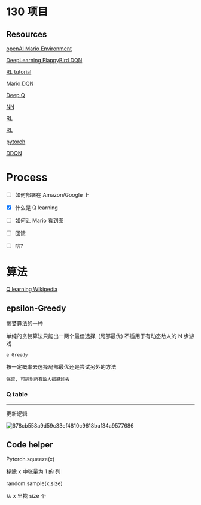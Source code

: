 # 130 项目

## Resources

[openAI Mario Environment](https://pypi.org/project/gym-super-mario-bros/)

[DeepLearning FlappyBird DQN](https://github.com/yenchenlin/DeepLearningFlappyBird)

[RL tutorial](https://github.com/MorvanZhou/Reinforcement-learning-with-tensorflow)

[Mario DQN](https://github.com/aleju/mario-ai)

[Deep Q](https://blog.paperspace.com/building-double-deep-q-network-super-mario-bros/)

[NN](https://www.youtube.com/watch?v=BGeTG1M632U)

[RL](https://www.statworx.com/at/blog/using-reinforcement-learning-to-play-super-mario-bros-on-nes-using-tensorflow/)

[RL](https://cai.tools.sap/blog/the-future-with-reinforcement-learning-part-1/)

[pytorch](https://pytorch.org/tutorials/intermediate/mario_rl_tutorial.html)

[DDQN](https://blog.paperspace.com/building-double-deep-q-network-super-mario-bros/)

# Process
- [ ] 如何部署在 Amazon/Google 上


- [x] 什么是 Q learning
- [ ] 如何让 Mario 看到图
- [ ] 回馈
- [ ] 哈?


# 算法
[Q learning Wikipedia](https://en.wikipedia.org/wiki/Q-learning)

## epsilon-Greedy

贪婪算法的一种

单纯的贪婪算法只能出一两个最佳选择, (局部最优) 不适用于有动态敌人的 N 步游戏



```e Greedy```

按一定概率去选择局部最优还是尝试另外的方法



```保留, 可遇到所有敌人都避过去```



### Q table

---

更新逻辑

![678cb558a9d59c33ef4810c9618baf34a9577686](README/678cb558a9d59c33ef4810c9618baf34a9577686.svg)



## Code helper 

Pytorch.squeeze(x)

移除 x 中张量为 1 的 列



random.sample(x,size)

从 x 里找 size 个